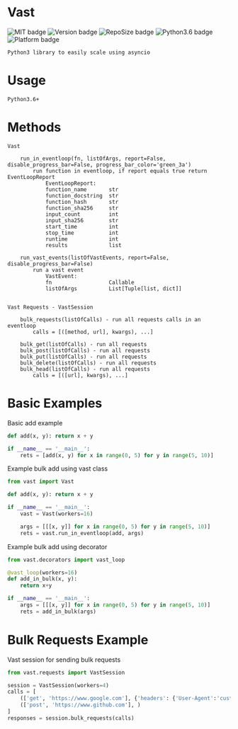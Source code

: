 # Vast

![MIT badge](https://img.shields.io/badge/license-MIT-black)
![Version badge](https://img.shields.io/github/manifest-json/v/tannerburns/vast?color=red)
![RepoSize badge](https://img.shields.io/github/repo-size/tannerburns/vast?color=green)
![Python3.6 badge](https://img.shields.io/badge/python-v3.6+-blue?logo=python&logoColor=yellow)
![Platform badge](https://img.shields.io/badge/platform-linux%20%7C%20osx%20%7C%20win32-yellow)


    Python3 library to easily scale using asyncio

# Usage

    Python3.6+

# Methods

    Vast

        run_in_eventloop(fn, listOfArgs, report=False, disable_progress_bar=False, progress_bar_color='green_3a')
            run function in eventloop, if report equals true return EventLoopReport
                EventLoopReport:
                function_name       str
                function_docstring  str
                function_hash       str
                function_sha256     str
                input_count         int
                input_sha256        str
                start_time          int
                stop_time           int
                runtime             int
                results             list
        
        run_vast_events(listOfVastEvents, report=False, disable_progress_bar=False)
            run a vast event
                VastEvent:
                fn                  Callable
                listOfArgs          List[Tuple[list, dict]]


    Vast Requests - VastSession

        bulk_requests(listOfCalls) - run all requests calls in an eventloop
            calls = [([method, url], kwargs), ...]
        
        bulk_get(listOfCalls) - run all requests
        bulk_post(listOfCalls) - run all requests
        bulk_put(listOfCalls) - run all requests
        bulk_delete(listOfCalls) - run all requests
        bulk_head(listOfCalls) - run all requests
            calls = [([url], kwargs), ...]
        

# Basic Examples

Basic add example
```python
def add(x, y): return x + y

if __name__ == '__main__':
    rets = [add(x, y) for x in range(0, 5) for y in range(5, 10)]
```

Example bulk add using vast class
```python
from vast import Vast

def add(x, y): return x + y

if __name__ == '__main__':
    vast = Vast(workers=16)

    args = [[[x, y]] for x in range(0, 5) for y in range(5, 10)]
    rets = vast.run_in_eventloop(add, args)
```

Example bulk add using decorator
```python
from vast.decorators import vast_loop

@vast_loop(workers=16)
def add_in_bulk(x, y):
    return x+y

if __name__ == '__main__':
    args = [[[x, y]] for x in range(0, 5) for y in range(5, 10)]
    rets = add_in_bulk(args)
```

# Bulk Requests Example

Vast session for sending bulk requests
```python
from vast.requests import VastSession

session = VastSession(workers=4)
calls = [
    (['get', 'https://www.google.com'], {'headers': {'User-Agent':'custom'}}),
    (['post', 'https://www.github.com'], )
]
responses = session.bulk_requests(calls)
```

